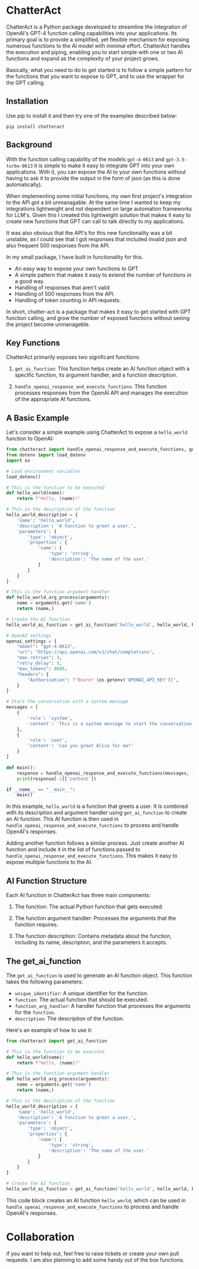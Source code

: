 # ChatterAct

ChatterAct is a Python package developed to streamline the integration of OpenAI's GPT-4 function calling capabilities into your applications. Its primary goal is to provide a simplified, yet flexible mechanism for exposing numerous functions to the AI model with minimal effort. ChatterAct handles the execution and piping, enabling you to start simple with one or two AI functions and expand as the complexity of your project grows.

Basically, what you need to do to get started is to follow a simple pattern for the functions that you want to expose to GPT, and to use the wrapper for the GPT calling.

## Installation

Use pip to install it and then try one of the examples described below:

```
pip install chatteract
```

## Background

With the function calling capability of the models `gpt-4-0613` and `gpt-3.5-turbo-0613` it is simple to make it easy to integrate GPT into your own applications. With it, you can expose the AI to your own functions without having to ask it to provide the output in the form of json (as this is done automatically).

When implementing some initial functions, my own first project's integration to the API got a bit unmanagable. At the same time I wanted to keep my integrations lightweight and not dependent on large automation frameworks for LLM's. Given this I created this lightweight solution that makes it easy to create new functions that GPT can call to talk directly to my applications.

It was also obvious that the API's for this new functionality was a bit unstable, as I could see that I got responses that included invalid json and also frequent 500 responses from the API.

In my small package, I have built in functionality for this.

- An easy way to expose your own functions to GPT
- A simple pattern that makes it easy to extend the number of functions in a good way.
- Handling of responses that aren't valid
- Handling of 500 responses from the API.
- Handling of token counting in API requests.

In short, chatter-act is a package that makes it easy to get started with GPT function calling, and grow the number of exposed functions without seeing the project become unmanageble.

## Key Functions

ChatterAct primarily exposes two significant functions:

1. `get_ai_function`: This function helps create an AI function object with a specific function, its argument handler, and a function description.

2. `handle_openai_response_and_execute_functions`: This function processes responses from the OpenAI API and manages the execution of the appropriate AI functions.

## A Basic Example

Let's consider a simple example using ChatterAct to expose a `hello_world` function to OpenAI:

```python
from chatteract import handle_openai_response_and_execute_functions, get_ai_function
from dotenv import load_dotenv
import os

# Load environment variables
load_dotenv()

# This is the function to be executed
def hello_world(name):
    return f"Hello, {name}!"

# This is the description of the function
hello_world_description = {
    'name': 'hello_world',
    'description': 'A function to greet a user.',
    'parameters': {
        'type': 'object',
        'properties': {
            'name': {
                'type': 'string',
                'description': 'The name of the user.'
            }
        }
    }
}

# This is the function argument handler
def hello_world_arg_process(arguments):
    name = arguments.get('name')
    return (name,)

# Create the AI function
hello_world_ai_function = get_ai_function('hello_world', hello_world, hello_world_arg_process, hello_world_description)

# OpenAI settings
openai_settings = {
    "model": "gpt-4-0613",
    "url": "https://api.openai.com/v1/chat/completions",
    "max_retries": 3,
    "retry_delay": 3,
    "max_tokens": 8000,
    "headers": {
        "Authorization": f"Bearer {os.getenv('OPENAI_API_KEY')}",
    }
}

# Start the conversation with a system message
messages = [
    {
        'role': 'system',
        'content': 'This is a system message to start the conversation.'
    },
    {
        'role': 'user',
        'content': 'Can you greet Alice for me?'
    }
]

def main():
    response = handle_openai_response_and_execute_functions(messages, [hello_world_ai_function], openai_settings)
    print(response[-1]['content'])

if __name__ == "__main__":
    main()
```

In this example, `hello_world` is a function that greets a user. It is combined with its description and argument handler using `get_ai_function` to create an AI function. This AI function is then used in `handle_openai_response_and_execute_functions` to process and handle OpenAI's responses.

Adding another function follows a similar process. Just create another AI function and include it in the list of functions passed to `handle_openai_response_and_execute_functions`. This makes it easy to expose multiple functions to the AI.

## AI Function Structure

Each AI function in ChatterAct has three main components:

1. The function: The actual Python function that gets executed.

2. The function argument handler: Processes the arguments that the function requires.

3. The function description: Contains metadata about the function, including its name, description, and the parameters it accepts.

## The get_ai_function

The `get_ai_function` is used to generate an AI function object. This function takes the following parameters:

- `unique_identifier`: A unique identifier for the function.
- `function`: The actual function that should be executed.
- `function_arg_handler`: A handler function that processes the arguments for the `function`.
- `description`: The description of the function.

Here's an example of how to use it:

```python
from chatteract import get_ai_function

# This is the function to be executed
def hello_world(name):
    return f"Hello, {name}!"

# This is the function argument handler
def hello_world_arg_process(arguments):
    name = arguments.get('name')
    return (name,)

# This is the description of the function
hello_world_description = {
    'name': 'hello_world',
    'description': 'A function to greet a user.',
    'parameters': {
        'type': 'object',
        'properties': {
            'name': {
                'type': 'string',
                'description': 'The name of the user.'
            }
        }
    }
}

# Create the AI function
hello_world_ai_function = get_ai_function('hello_world', hello_world, hello_world_arg_process, hello_world_description)
```

This code block creates an AI function `hello_world`, which can be used in `handle_openai_response_and_execute_functions` to process and handle OpenAI's responses.

# Collaboration

if you want to help out, feel free to raise tickets or create your own pull requests. I am also planning to add some handy out of the box functions.
